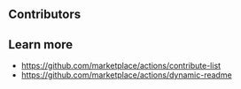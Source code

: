 ## Contributors

<!-- readme: collaborators,contributors, bots -start -->
<!-- readme: collaborators,contributors, bots -end -->

## Learn more

- https://github.com/marketplace/actions/contribute-list
- https://github.com/marketplace/actions/dynamic-readme
